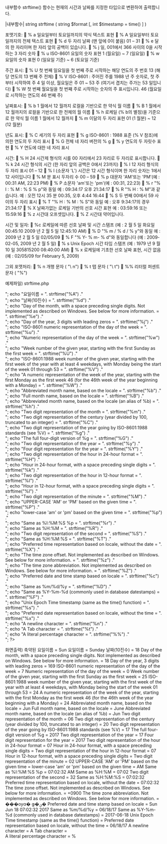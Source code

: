 
내부함수 strftime() 함수는 현재의 시간과 날짜를 지정한 타입으로 변환하여 출력합니다.

|내부함수|
string strftime ( string $format [, int $timestamp = time() ] )

포맷기호:
	% a 일요일부터 토요일까지의 약식 텍스트 표현
	% A 일요일부터 토요일까지의 전체 텍스트 표현
	% d 두 자리 날짜 (맨 앞에 0이 붙음) 01 – 31
	% e 달의 한 자리이며 한 자리 앞의 공백이 있습니다. 
	% j 일, 001에서 366 사이의 0을 시작하는 3 자리 숫자
	% u ISO-8601 요일의 숫자 표현 1 (월요일) ~ 7 (일요일)
	% w 요일의 숫자 표현 0 (일요일 기준) ~ 6 (토요일 기준)

주간 표시:
	% U 첫 번째 일요일을 첫 번째 주로 시작하는 해당 연도의 주 번호 13 (해당 연도의 13 번째 주 전체)
	% V ISO-8601 : 주어진 주를 1988 년 주 숫자로, 첫 주부터 시작하여 주 4 일 이상, 월요일은 주 01 ~ 53 주 (여기서 겹치는 주가는 53 일입니다)
	% W 첫 번째 월요일을 첫 번째 주로 시작하는 숫자의 주 표시입니다. 46 (월요일로 시작하는 연도의 46 번째 주)

날짜표시:
	% b 1 월에서 12 월까지 로컬을 기반으로 한 약식 월 이름
	% B 1 월에서 12 월까지의 로컬을 기반으로 한 전체의 월 이름
	% h 로케일 (% b의 별칭)을 기준으로 한 약식 월 이름 1 월에서 12 월까지
	% m 이달의 두 자리 표현 01 (1 월분) ~ 12 (12 월분)

년도 표시:
	% C 세기의 두 자리 표현 
	% g ISO-8601 : 1988 표준 (% V 참조)에 의한 연도의 두 자리 표시 
	% G 전체 네 자리 버전의 % g 
	% y 연도의 두 자릿수 표현 
	% Y 연도에 대한 네 자리 표시 

시간:
	% H 24 시간제 형식의 시를 00 자리에서 23 자리로 두 자리로 표시합니다.
	% k 24 시간 형식의 시간 (한 자리 앞의 공백은 0에서 23까지)
	% I 12 자리 형식의 두 자리 표시 01 – 12
	% l (소문자 'L') 시간은 12 시간 형식이며 한 자리 숫자는 1에서 12 사이입니다
	% M 분 표시 두자리 수 00 – 59
	% p 대문자 'AM'또는 'PM'(예 : 00:31 AM, 22:23 PM)
	% P 소문자 'am'또는 'pm'(예 : 00:31, 22:23)
	% r "% I : % M : % S % p"와 동일 예 : 09:34:17 오후 21:34:17
	% R "% H : % M"과 같습니다. 예 : 오전 12시 35 분 00:35, 오후 4:44 16:44
	% S 두 번째 00에서 59 사이의 두 자리 표시
	% T "% H : % M : % S"와 동일 예 : 오후 9:34:17의 경우 21:34:17
	% X 날짜가없는 로케일 기반의 선호 시간 표현 예 : 03:59:16 또는 15:59:16
	% z 시간대 오프셋입니다.
	% Z 시간대 약어입니다. 

시간 및 일자:
	%c 로케일에 따른 선호 날짜 및 시간 스탬프 (예 : 2 월 5 일 화요일 00:45:10 2009 년 2 월 5 일 12:45:10 AM)
	% D "% m / % d / % y"와 동일 예 : 2009 년 2 월 5 일 02/05/09
	% F "% Y- % m- % d"와 동일합니다 (예 : 2009-02-05, 2009 년 2 월 5 일)
	% s Unix Epoch 시간 타임 스탬프 (예 : 1979 년 9 월 10 일 305815200 08:40:00 AM)
	% x 로케일에 기초한 선호 날짜 표현, 시간 없음 (예 : 02/05/09 for February 5, 2009)

그외 포맷처리:
	% n 개행 문자 ( "\ n")
	% t 탭 문자 ( "\ t")
	%% 리터럴 퍼센트 문자 ( "%")

예제파일) strftime.php
<?php

	echo "축약된 요일이름 = ". strftime("%a") ."<br>";
	echo "요일이름 = ". strftime("%A") ."<br>";
	echo "날짜(10진수) = ". strftime("%d") ."<br>";

	echo "Day of the month, with a space preceding single digits. Not implemented as described on Windows. See below for more information. = ". strftime("%e") ."<br>";

	echo "Day of the year, 3 digits with leading zeros = ". strftime("%j") ."<br>";
	echo "ISO-8601 numeric representation of the day of the week = ". strftime("%u") ."<br>";
	echo "Numeric representation of the day of the week = ". strftime("%w") ."<br>";

	echo "Week number of the given year, starting with the first Sunday as the first week = ". strftime("%U") ."<br>";
	echo "ISO-8601:1988 week number of the given year, starting with the first week of the year with at least 4 weekdays, with Monday being the start of the week	01 through 53 = ". strftime("%V") ."<br>";

	echo "A numeric representation of the week of the year, starting with the first Monday as the first week	46 (for the 46th week of the year beginning with a Monday) = ". strftime("%W") ."<br>";

	echo "Abbreviated month name, based on the locale = ". strftime("%b") ."<br>";
	echo "Full month name, based on the locale = ". strftime("%B") ."<br>";
	echo "Abbreviated month name, based on the locale (an alias of %b) = ". strftime("%h") ."<br>";
	echo "Two digit representation of the month = ". strftime("%m") ."<br>";
	echo "Two digit representation of the century (year divided by 100, truncated to an integer) = ". strftime("%C") ."<br>";
	echo "Two digit representation of the year going by ISO-8601:1988 standards (see %V) = ". strftime("%g") ."<br>";
	echo "The full four-digit version of %g = ". strftime("%G") ."<br>";

	echo "Two digit representation of the year = ". strftime("%y") ."<br>";
	echo "Four digit representation for the year = ". strftime("%Y") ."<br>";
	echo "Two digit representation of the hour in 24-hour format = ". strftime("%H") ."<br>";
	echo "Hour in 24-hour format, with a space preceding single digits = ". strftime("%k") ."<br>";
	echo "Two digit representation of the hour in 12-hour format = ". strftime("%I") ."<br>";
	echo "Hour in 12-hour format, with a space preceding single digits = ". strftime("%l") ."<br>";
	echo "Two digit representation of the minute = ". strftime("%M") ."<br>";
	echo "UPPER-CASE 'AM' or 'PM' based on the given time = ". strftime("%P") ."<br>";
	echo "lower-case 'am' or 'pm' based on the given time = ". strftime("%p") ."<br>";
	
	echo "Same as %I:%M:%S %p = ". strftime("%r") ."<br>";
	echo "Same as %H:%M = ". strftime("%R") ."<br>";
	echo "Two digit representation of the second = ". strftime("%S") ."<br>";
	echo "Same as %H:%M:%S = ". strftime("%T") ."<br>";
	echo "Preferred time representation based on locale, without the date = ". strftime("%X") ."<br>";
	echo "The time zone offset. Not implemented as described on Windows. See below for more information. = ". strftime("%z") ."<br>";
	echo "The time zone abbreviation. Not implemented as described on Windows. See below for more information. = ". strftime("%Z") ."<br>";
	
	echo "Preferred date and time stamp based on locale = ". strftime("%c") ."<br>";
	echo "Same as %m/%d/%y = ". strftime("%D") ."<br>";
	echo "Same as %Y-%m-%d (commonly used in database datestamps) = ". strftime("%F") ."<br>";
	echo "Unix Epoch Time timestamp (same as the time() function) = ". strftime("%s") ."<br>";
	
	echo "Preferred date representation based on locale, without the time = ". strftime("%x") ."<br>";
	echo "A newline character = ". strftime("%n") ."<br>";
	echo "A Tab character = ". strftime("%t") ."<br>";
	echo "A literal percentage character = ". strftime("%%") ."<br>";

?>

화면출력)
축약된 요일이름 = Sun
요일이름 = Sunday
날짜(10진수) = 18
Day of the month, with a space preceding single digits. Not implemented as described on Windows. See below for more information. = 18
Day of the year, 3 digits with leading zeros = 169
ISO-8601 numeric representation of the day of the week = 7
Numeric representation of the day of the week = 0
Week number of the given year, starting with the first Sunday as the first week = 25
ISO-8601:1988 week number of the given year, starting with the first week of the year with at least 4 weekdays, with Monday being the start of the week	01 through 53 = 24
A numeric representation of the week of the year, starting with the first Monday as the first week	46 (for the 46th week of the year beginning with a Monday) = 24
Abbreviated month name, based on the locale = Jun
Full month name, based on the locale = June
Abbreviated month name, based on the locale (an alias of %b) = Jun
Two digit representation of the month = 06
Two digit representation of the century (year divided by 100, truncated to an integer) = 20
Two digit representation of the year going by ISO-8601:1988 standards (see %V) = 17
The full four-digit version of %g = 2017
Two digit representation of the year = 17
Four digit representation for the year = 2017
Two digit representation of the hour in 24-hour format = 07
Hour in 24-hour format, with a space preceding single digits =
Two digit representation of the hour in 12-hour format = 07
Hour in 12-hour format, with a space preceding single digits =
Two digit representation of the minute = 02
UPPER-CASE 'AM' or 'PM' based on the given time =
lower-case 'am' or 'pm' based on the given time = AM
Same as %I:%M:%S %p = 07:02:32 AM
Same as %H:%M = 07:02
Two digit representation of the second = 32
Same as %H:%M:%S = 07:02:32
Preferred time representation based on locale, without the date = 07:02:32
The time zone offset. Not implemented as described on Windows. See below for more information. = +0900
The time zone abbreviation. Not implemented as described on Windows. See below for more information. = ���ѹα� ǥ�ؽ�
Preferred date and time stamp based on locale = Sun Jun 18 07:02:32 2017
Same as %m/%d/%y = 06/18/17
Same as %Y-%m-%d (commonly used in database datestamps) = 2017-06-18
Unix Epoch Time timestamp (same as the time() function) =
Preferred date representation based on locale, without the time = 06/18/17
A newline character =
A Tab character = 	
A literal percentage character = %
